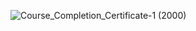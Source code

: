 ![Course_Completion_Certificate-1 (2000)](https://github.com/freel2545/freel2545.github.io/assets/16851402/3505d22d-6d69-430c-9022-a34c9e74994f)
